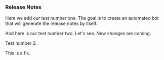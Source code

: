 ### Release Notes

Here we add our test number one. The goal is to create an automated bot that will generate the release notes by itself.

And here is our test number two. Let's see. New changes are coming.

Test number 3.

This is a fix.
